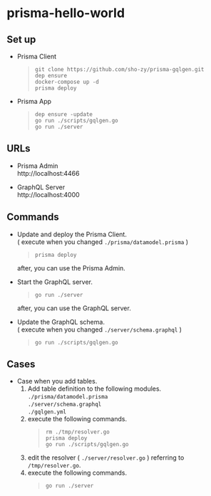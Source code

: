 # prisma-hello-world
## Set up
- Prisma Client
  > `git clone https://github.com/sho-zy/prisma-gqlgen.git`  
  > `dep ensure`  
  > `docker-compose up -d`  
  > `prisma deploy`  

- Prisma App
  > `dep ensure -update`  
  > `go run ./scripts/gqlgen.go`  
  > `go run ./server`  

## URLs
- Prisma Admin  
  http://localhost:4466

- GraphQL Server  
  http://localhost:4000

## Commands
- Update and deploy the Prisma Client.  
  ( execute when you changed `./prisma/datamodel.prisma` )  
  > `prisma deploy`

  after, you can use the Prisma Admin.

- Start the GraphQL server. 
  > `go run ./server`  

  after, you can use the GraphQL server.

- Update the GraphQL schema.  
  ( execute when you changed `./server/schema.graphql` )  
  > `go run ./scripts/gqlgen.go`

## Cases
- Case when you add tables.
  1. Add table definition to the following modules.  
   `./prisma/datamodel.prisma`  
   `./server/schema.graphql`  
   `./gqlgen.yml`  
  2. execute the following commands.  
        > `rm ./tmp/resolver.go`  
        > `prisma deploy`  
        > `go run ./scripts/gqlgen.go`  
  3. edit the resolver ( `./server/resolver.go` ) referring to `/tmp/resolver.go`.  
  4. execute the following commands.  
        > `go run ./server`  
